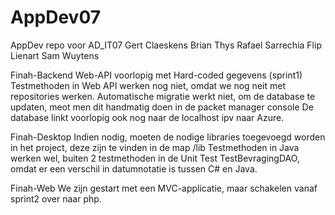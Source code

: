 # AppDev07
AppDev repo voor AD_IT07
Gert Claeskens
Brian Thys
Rafael Sarrechia
Flip Lienart
Sam Wuytens

Finah-Backend
Web-API voorlopig met Hard-coded gegevens (sprint1)
Testmethoden in Web API werken nog niet, omdat we nog neit met repositories werken.
Automatische migratie werkt niet, om de database te updaten, meot men dit handmatig doen in de packet manager console
De database linkt voorlopig ook nog naar de localhost ipv naar Azure.

Finah-Desktop
Indien nodig, moeten de nodige libraries toegevoegd worden in het project, deze zijn te vinden in de map /lib
Testmethoden in Java werken wel, buiten 2 testmethoden in de Unit Test TestBevragingDAO, omdat er een verschil in datumnotatie is tussen C# en Java.

Finah-Web
We zijn gestart met een MVC-applicatie, maar schakelen vanaf sprint2 over naar php.
